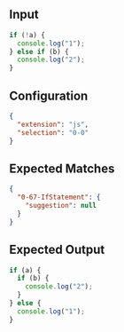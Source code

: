 
## Input
```javascript input
if (!a) {
  console.log("1");
} else if (b) {
  console.log("2");
}
```

## Configuration
```json configuration
{
  "extension": "js",
  "selection": "0-0"
}
```

## Expected Matches
```json expected matches
{
  "0-67-IfStatement": {
    "suggestion": null
  }
}
```

## Expected Output
```javascript expected output
if (a) {
  if (b) {
    console.log("2");
  }
} else {
  console.log("1");
}
```
